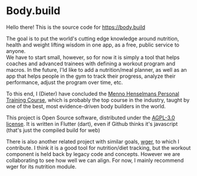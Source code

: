 # Body.build

Hello there! This is the source code for https://body.build


The goal is to put the world's cutting edge knowledge around nutrition, health and weight lifting wisdom in one app, as a free, public service to anyone.  
We have to start small, however, so for now it is simply a tool that helps coaches and advanced trainees with defining
a workout program and macros.  In the future, I'ld like to add a nutrition/meal planner, as well as an app that helps people in the gym to track their progress, analyze their performance, adjust the program over time, etc.

To this end, I (Dieter) have concluded the [Menno Henselmans Personal Training Course](https://mennohenselmans.com/online-pt-course/), which is probably the top course in the industry, taught by one of the best, most evidence-driven body builders in the world.

This project is Open Source software, distributed under the [AGPL-3.0 license](LICENSE).  It is written in Flutter (dart), even if Github thinks it's javascript (that's just the compiled build for web)

There is also another related project with similar goals, [wger](https://wger.de), to which I contribute. I think it is a good tool for nutrition/diet tracking, but the workout component is held back by legacy code and concepts.  However we are collaborating to see how well we can align.  For now, I mainly recommend wger for its nutrition module.
